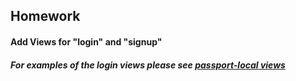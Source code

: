 
## Homework

#### Add Views for "login" and "signup"
##### For examples of the login views please see [passport-local views](https://github.com/jaredhanson/passport-local/tree/master/examples/express3/views)
